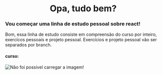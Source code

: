 <h1 align="center" >Opa, tudo bem?</h1>
<h3 >Vou começar uma linha de estudo pessoal sobre react!</h3>
</p>Bom, essa linha de estudo consiste em compreensão do curso por inteiro, exercícos pessoais e projeto pessoal. Exercícios e projeto pessoal vão ser separados por branch.</p>

<h4>curso:</h4>
<img alt="Não foi possivel carregar a imagem!"src="https://user-images.githubusercontent.com/88493966/163866854-ed8be173-b7a5-4f36-ad2c-2099ffa7d931.png">


